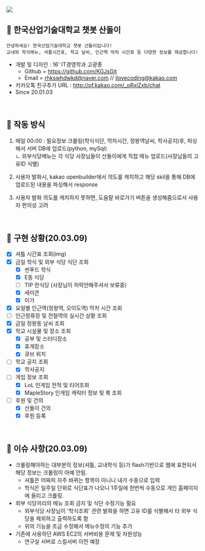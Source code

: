 
<img src = "https://github.com/KGJsGit/sandol_bot/blob/master/%EC%82%B0%EB%8F%8C%EC%9D%B4jpeg.jpg?raw=true">

## 🤖 한국산업기술대학교 챗봇 산돌이
```
안녕하세요! 한국산업기술대학교 챗봇 산돌이입니다!
교내외 학식메뉴, 셔틀시간표, 학교 날씨, 인근역 막차 시간표 등 다양한 정보를 제공합니다!
```
- 개발 및 디자인 : 16' IT경영학과 고광종
  - Github = https://github.com/KGJsGit
  - Email = rhkswhdwkd@naver.com // ilovecoding@kakao.com
- 카카오톡 친구추가 URL : http://pf.kakao.com/_pRxlZxb/chat
- Since 20.01.03
<br/>

## 📃 작동 방식
1. 매일 00:00 : 필요정보 크롤링(학식식단, 막차시간, 정왕역날씨, 학사공지)후, 파싱해서 서버 DB에 업로드(python, mySql)<br/>
  ㄴ 외부식당메뉴는 각 식당 사장님들이 산돌이에게 직접 메뉴 업로드(사장님들의 고유ID 식별)

2. 사용자 발화시, kakao openbuilder에서 의도를 캐치하고 해당 skil을 통해 DB에 업로드된 내용을 파싱해서 response

3. 사용자 발화 의도를 캐치하지 못하면, 도움말 바로가기 버튼을 생성해줌으로서 사용자 편의성 고려
<br/>


## 🔎 구현 상황(20.03.09)
- [x] 셔틀 시간표 조회(img)
- [x] 금일 학식 및 외부 식당 식단 조회
    - [x] 썬푸드 학식
    - [x] E동 식당
    - [ ] TIP 한식당 (사장님이 허락안해주셔서 보류중)
    - [x] 세미콘
    - [x] 미가
- [x] 요일별 인근역(정왕역, 오이도역) 막차 시간 조회
- [ ] 인근정류장 및 전철역의 실시간 상황 조회
- [x] 금일 정왕동 날씨 조회
- [x] 학교 시설물 및 장소 조회
    - [x] 공부 및 스터디장소
    - [x] 휴게장소
    - [x] 큐브 위치
- [ ] 학교 공지 조회 
    - [x] 학사공지 
- [ ] 게임 정보 조회
    - [x] LoL 인게임 전적 및 티어조회
    - [x] MapleStory 인게임 캐릭터 정보 및 룩 조회
- [ ] 후원 및 건의
    - [x] 산돌이 건의
    - [x] 후원 등록
<br/>

## 🔧 이슈 사항(20.03.09)
- 크롤링해야하는 대부분의 정보(셔틀, 교내학식 등)가 flash기반으로 웹에 표현되서 해당 정보는 크롤링이 아예 안됨.
  - 셔틀은 어짜피 자주 바뀌는 항목이 아니니 내가 수동으로 입력
  - 학식은 일주일 단위로 식단표가 나오니 1주일에 한번씩 수동으로 개인 홈페이지에 올리고 크롤링.
- 외부 식당끼리의 메뉴 조회 금지 및 식단 수정기능 필요
  - 외부식당 사장님이 '학식조회' 관련 발화을 하면 고유 ID를 식별해서 타 외부 식당을 제외하고 출력하도록 함
  - 위의 기능을 조금 수정해서 메뉴수정의 기능 추가
- 기존에 사용하던 AWS EC2의 서버비용 문제 및 자원성능
  - 연구실 서버로 스킬서버 이전 예정
<br/>

